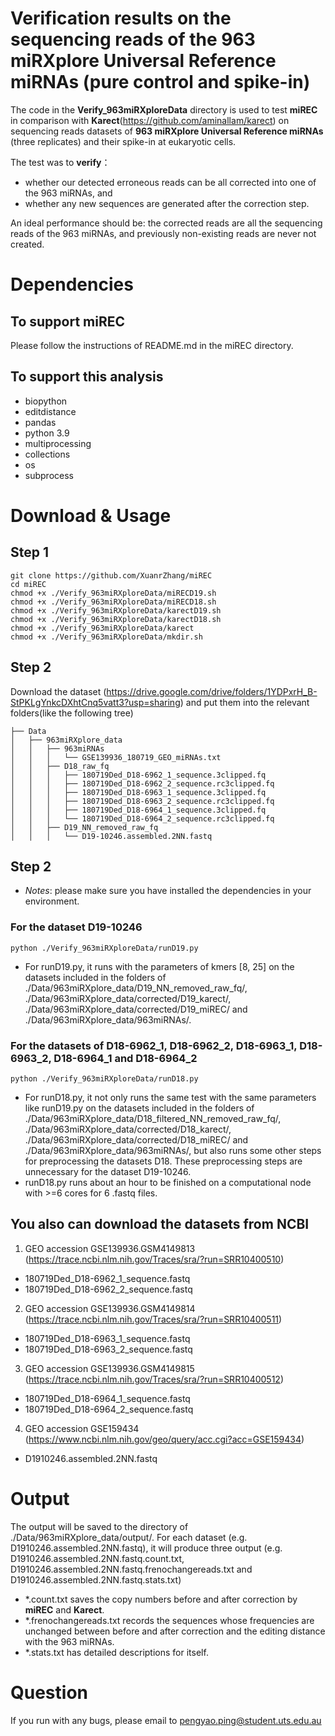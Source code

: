 # Verification results on the sequencing reads of the 963 miRXplore Universal Reference miRNAs (pure control and spike-in)

The code in the **Verify_963miRXploreData** directory is used to test **miREC** in comparison with **Karect**(https://github.com/aminallam/karect) on sequencing reads datasets of **963 miRXplore Universal Reference miRNAs** (three replicates) and their spike-in at eukaryotic cells.

The test was to **verify**：
- whether our detected erroneous reads can be all corrected into one of the 963 miRNAs, and
- whether any new sequences are generated after the correction step.

An ideal performance should be: the corrected reads are all the sequencing reads of the 963 miRNAs, and previously non-existing reads are never not created.

# Dependencies
## To support **miREC**
Please follow the instructions of README.md in the miREC directory.
## To support this analysis
 - biopython
 - editdistance
 - pandas
 - python 3.9
 - multiprocessing
 - collections
 - os
 - subprocess

# Download & Usage
## **Step 1**
```
git clone https://github.com/XuanrZhang/miREC
cd miREC
chmod +x ./Verify_963miRXploreData/miRECD19.sh
chmod +x ./Verify_963miRXploreData/miRECD18.sh
chmod +x ./Verify_963miRXploreData/karectD19.sh
chmod +x ./Verify_963miRXploreData/karectD18.sh
chmod +x ./Verify_963miRXploreData/karect
chmod +x ./Verify_963miRXploreData/mkdir.sh
```
## **Step 2**
Download the dataset (https://drive.google.com/drive/folders/1YDPxrH_B-StPKLgYnkcDXhtCnq5vatt3?usp=sharing) and put them into the relevant folders(like the following tree)  
```
├── Data
│   ├── 963miRXplore_data
│   │   ├── 963miRNAs
│   │   │   └── GSE139936_180719_GEO_miRNAs.txt
│   │   ├── D18_raw_fq
│   │   │   ├── 180719Ded_D18-6962_1_sequence.3clipped.fq
│   │   │   ├── 180719Ded_D18-6962_2_sequence.rc3clipped.fq
│   │   │   ├── 180719Ded_D18-6963_1_sequence.3clipped.fq
│   │   │   ├── 180719Ded_D18-6963_2_sequence.rc3clipped.fq
│   │   │   ├── 180719Ded_D18-6964_1_sequence.3clipped.fq
│   │   │   └── 180719Ded_D18-6964_2_sequence.rc3clipped.fq
│   │   ├── D19_NN_removed_raw_fq
│   │   │   └── D19-10246.assembled.2NN.fastq
```
## **Step 2**
- *Notes*: please make sure you have installed the dependencies in your environment.
### **For the dataset D19-10246**
```
python ./Verify_963miRXploreData/runD19.py 
```
- For runD19.py, it runs with the parameters of kmers [8, 25] on the datasets included in the folders of ./Data/963miRXplore_data/D19_NN_removed_raw_fq/, ./Data/963miRXplore_data/corrected/D19_karect/, ./Data/963miRXplore_data/corrected/D19_miREC/ and ./Data/963miRXplore_data/963miRNAs/.
### **For the datasets of D18-6962_1, D18-6962_2, D18-6963_1, D18-6963_2, D18-6964_1 and D18-6964_2**
```
python ./Verify_963miRXploreData/runD18.py 
```
- For runD18.py, it not only runs the same test with the same parameters like runD19.py on the datasets included in the folders of ./Data/963miRXplore_data/D18_filtered_NN_removed_raw_fq/, ./Data/963miRXplore_data/corrected/D18_karect/, ./Data/963miRXplore_data/corrected/D18_miREC/ and ./Data/963miRXplore_data/963miRNAs/, but also runs some other steps for preprocessing the datasets D18. These preprocessing steps are unnecessary for the dataset D19-10246.
- runD18.py runs about an hour to be finished on a computational node with >=6 cores for 6 .fastq files.

## You also can download the datasets from NCBI
1. GEO accession GSE139936.GSM4149813 (https://trace.ncbi.nlm.nih.gov/Traces/sra/?run=SRR10400510)
- 180719Ded_D18-6962_1_sequence.fastq 
- 180719Ded_D18-6962_2_sequence.fastq 
2. GEO accession GSE139936.GSM4149814 (https://trace.ncbi.nlm.nih.gov/Traces/sra/?run=SRR10400511)
- 180719Ded_D18-6963_1_sequence.fastq
- 180719Ded_D18-6963_2_sequence.fastq
3. GEO accession GSE139936.GSM4149815 (https://trace.ncbi.nlm.nih.gov/Traces/sra/?run=SRR10400512)
- 180719Ded_D18-6964_1_sequence.fastq
- 180719Ded_D18-6964_2_sequence.fastq
4. GEO accession GSE159434 (https://www.ncbi.nlm.nih.gov/geo/query/acc.cgi?acc=GSE159434)
- D1910246.assembled.2NN.fastq 

# Output
The output will be saved to the directory of ./Data/963miRXplore_data/output/. For each dataset (e.g. D1910246.assembled.2NN.fastq), it will produce three output (e.g. D1910246.assembled.2NN.fastq.count.txt, D1910246.assembled.2NN.fastq.frenochangereads.txt and D1910246.assembled.2NN.fastq.stats.txt)
- *.count.txt saves the copy numbers before and after correction by **miREC** and **Karect**.
- *.frenochangereads.txt records the sequences whose frequencies are unchanged between before and after correction and the editing distance with the 963 miRNAs.
- *.stats.txt has detailed descriptions for itself.
# Question
If you run with any bugs, please email to pengyao.ping@student.uts.edu.au

